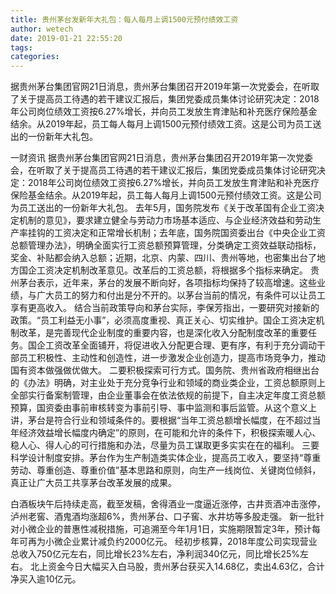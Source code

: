 ```yaml
---
title: 贵州茅台发新年大礼包：每人每月上调1500元预付绩效工资
author: wetech
date: 2019-01-21 22:55:20
tags: 
categories: 
---
```

据贵州茅台集团官网21日消息，贵州茅台集团召开2019年第一次党委会，在听取了关于提高员工待遇的若干建议汇报后，集团党委成员集体讨论研究决定：2018年公司岗位绩效工资按6.27%增长，并向员工发放生育津贴和补充医疗保险基金结余。从2019年起，员工每人每月上调1500元预付绩效工资。这是公司为员工送出的一份新年大礼包。
<!-- more -->
一财资讯
据贵州茅台集团官网21日消息，贵州茅台集团召开2019年第一次党委会，在听取了关于提高员工待遇的若干建议汇报后，集团党委成员集体讨论研究决定：2018年公司岗位绩效工资按6.27%增长，并向员工发放生育津贴和补充医疗保险基金结余。从2019年起，员工每人每月上调1500元预付绩效工资。这是公司为员工送出的一份新年大礼包。
去年5月，国务院发布《关于改革国有企业工资决定机制的意见》，要求建立健全与劳动力市场基本适应、与企业经济效益和劳动生产率挂钩的工资决定和正常增长机制；去年底，国务院国资委出台《中央企业工资总额管理办法》，明确全面实行工资总额预算管理，分类确定工资效益联动指标，奖金、补贴都会纳入总额；近期，北京、内蒙、四川、贵州等地，也密集出台了地方国企工资决定机制改革意见。改革后的工资总额，将根据多个指标来确定。
贵州茅台表示，近年来，茅台的发展不断向好，各项指标均保持了较高增速。这些业绩，与广大员工的努力和付出是分不开的。以茅台当前的情况，有条件可以让员工享有更高收入。
结合当前政策导向和茅台实际，李保芳指出，一要研究对接新的政策。“员工利益无小事”，必须高度重视、真正关心、切实维护。国企工资决定机制改革，是完善现代企业制度的重要内容，也是深化收入分配制度改革的重要任务。国企工资改革全面铺开，将促进收入分配更合理、更有序，有利于充分调动干部员工积极性、主动性和创造性，进一步激发企业创造力，提高市场竞争力，推动国有资本做强做优做大。
二要积极探索可行方式。国务院、贵州省政府相继出台的《办法》明确，对主业处于充分竞争行业和领域的商业类企业，工资总额原则上全部实行备案制管理，由企业董事会在依法依规的前提下，自主决定年度工资总额预算，国资委由事前审核转变为事前引导、事中监测和事后监管。从这个意义上讲，茅台是符合行业和领域条件的。要根据“当年工资总额增长幅度，在不超过当年经济效益增长幅度内确定”的原则，在可能和允许的条件下，积极探索暖人心、稳人心、得人心的可行措施和办法，尽量为员工谋取更多实实在在的福利。
三要科学设计制度安排。茅台作为生产制造类实体企业，提高员工收入，要坚持“尊重劳动、尊重创造、尊重价值”基本思路和原则，向生产一线岗位、关键岗位倾斜，真正让广大员工共享茅台改革发展的成果。
 
 
白酒板块午后持续走高，截至发稿，舍得酒业一度逼近涨停，古井贡酒冲击涨停，泸州老窖、酒鬼酒均涨超6%，贵州茅台、口子窖、水井坊等多股走强。
新一批针对小微企业的普惠性减税措施，可追溯至今年1月1日，实施期限暂定3年，预计每年可再为小微企业累计减负约2000亿元。
经初步核算，2018年度公司实现营业总收入750亿元左右，同比增长23%左右，净利润340亿元，同比增长25%左右。
北上资金今日大幅买入白马股，贵州茅台获买入14.68亿，卖出4.63亿，合计净买入逾10亿元。
